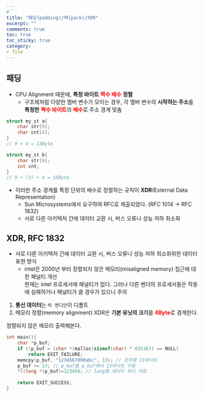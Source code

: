 ```yaml
---
#```
title: "패딩(padding)/팩(pack)/XDR"
excerpt: ""
comments: true
toc: true
toc_sticky: true
category:
- file
---
```

## 패딩
- CPU Alignment 때문에, **특정 바이트** <span style="color:red">**짝수 배수**</span> **정렬**
	- 구조체처럼 다양한 멤버 변수가 모이는 경우, 각 멤버 변수의 **시작하는 주소**를 **특정한** <span style="color:red">**짝수 바이트**</span>의 <span style="color:red">**배수**</span>로 주소 경계 맞춤

```c
struct my_st a{
	char str[9];
	char cnt[4];
}
// 9 + 4 = 13Byte

struct my_st b{
	char str[9];
	int cnt;
}
// 9 + (3) + 4 = 16Byte
```
- 이러한 주소 경계를 특정 단위의 배수로 정렬하는 규칙이 **XDR**(External Data Representation)
	- Sun Microsystems에서 요구하여 RFC로 제출되었다. (RFC 1014 -> RFC 1832)
	- 서로 다른 아키텍처 간에 데이터 교환 시, 버스 오류나 성능 저하 최소화

## XDR, RFC 1832

- 서로 다른 아키텍처 간에 데이터 교환 시, 버스 오류나 성능 저하 최소화위한 데이터 표현 방식
	- intel은 2000년 부터 정렬되지 않은 메모리(misaligned memory) 접근에 대한 패널티 개선<br>현재는 intel 프로세서에 패널티가 없다. 그러나 다른 벤더의 프로세서들은 작동에 실패하거나 패널티가 클 경우가 있으니 주의

1. **통신 데이터**는 `빅 엔디안`이 디폴트
2. 메모리 정렬(memory alignment) XDR은 **기본 유닛의 크기**를 <span style="color:red">**4Byte**</span>로 경계한다.

정렬되지 않은 메모리 출력해본다.
```c
int main(){
	char *p_buf;
	if ((p_buf = (char *)malloc(sizeof(char) * 65536)) == NULL)
		return EXIT_FAILURE;
	memcpy(p_buf, "1234567890abc", 13); // 문자열 13바이트
	p_buf += 13; // p_buf를 p_buf에서 13바이트 이동
	*((long *)p_buf)=123456; // long형 데이터 하나 저장
	
	return EXIT_SUCCESS;
}
```


